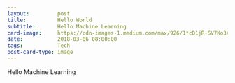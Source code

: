 ```yaml
---
layout:         post
title:          Hello World
subtitle:       Hello Machine Learning
card-image:     https://cdn-images-1.medium.com/max/926/1*cD1jR-SV7Ko3AzldRt215A.jpeg
date:           2018-03-06 08:00:00
tags:           Tech
post-card-type: image
---
```


Hello Machine Learning
